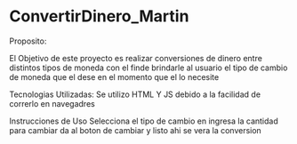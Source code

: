 # ConvertirDinero_Martin


Proposito:

El Objetivo de este proyecto es realizar conversiones de dinero entre distintos tipos de moneda con el finde brindarle al usuario el tipo de cambio de moneda que el dese en el momento que el lo necesite 

Tecnologias Utilizadas:
Se utilizo HTML Y JS debido a la facilidad de correrlo en navegadres

Instrucciones de Uso 
Selecciona el tipo de cambio en ingresa la cantidad para cambiar da al boton de cambiar y listo ahi se vera la conversion

